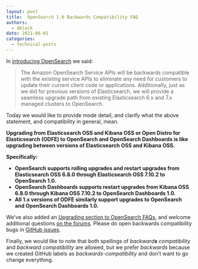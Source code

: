 ```yaml
---
layout: post
title:  OpenSearch 1.0 Backwards Compatibility FAQ
authors: 
  - dblock
date: 2021-06-01
categories:
  - technical-posts
---
```

In [introducing OpenSearch](https://aws.amazon.com/blogs/opensource/introducing-opensearch/) we said:
> The Amazon OpenSearch Service APIs will be backwards compatible with the existing service APIs to eliminate any need for customers to update their current client code or applications. Additionally, just as we did for previous versions of Elasticsearch, we will provide a seamless upgrade path from existing Elasticsearch 6.x and 7.x managed clusters to OpenSearch.

Today we would like to provide mode detail, and clarify what the above statement, and compatibility in general, mean.

**Upgrading from Elasticsearch OSS and Kibana OSS or Open Distro for Elasticsearch (ODFE) to OpenSearch and OpenSearch Dashboards is like upgrading between versions of Elasticsearch OSS and Kibana OSS.**

**Specifically:**

* **OpenSearch supports rolling upgrades and restart upgrades from Elasticsearch OSS 6.8.0 through Elasticsearch OSS 7.10.2 to OpenSearch 1.0.**
* **OpenSearch Dashboards supports restart upgrades from Kibana OSS 6.8.0 through Kibana OSS 7.10.2 to OpenSearch Dashboards 1.0.**
* **All 1.x versions of ODFE similarly support upgrades to OpenSearch and OpenSearch Dashboards 1.0.**

We've also added an [Upgrading section to OpenSearch FAQs](/faq/#upgrading), and welcome additional questions [on the forums](https://discuss.opendistrocommunity.dev/). Please do open backwards compatibility bugs in [GitHub issues](https://github.com/opensearch-project/OpenSearch/issues).

Finally, we would like to note that both spellings of _backward**s** compatibility_ and _backward compatibility_ are allowed, but we prefer _backwards_ because we created GitHub labels as _backwards-compatibility_ and don’t want to go change everything.

